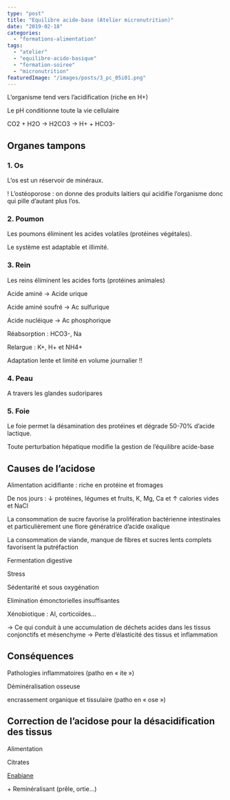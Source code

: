 ```yaml
---
type: "post"
title: "Equilibre acide-base (Atelier micronutrition)"
date: "2019-02-18"
categories:
  - "formations-alimentation"
tags:
  - "atelier"
  - "equilibre-acido-basique"
  - "formation-soiree"
  - "micronutrition"
featuredImage: "/images/posts/3_pc_05i01.png"
---
```


L’organisme tend vers l’acidification (riche en H+)

Le pH conditionne toute la vie cellulaire

CO2 + H2O → H2CO3 → H+ + HCO3-

## **Organes tampons**

### **1\. Os** 

L’os est un réservoir de minéraux.

! L’ostéoporose : on donne des produits laitiers qui acidifie l’organisme donc qui pille d’autant plus l’os.

### **2\. Poumon**

Les poumons éliminent les acides volatiles (protéines végétales).

Le système est adaptable et illimité.

### **3\. Rein**

Les reins éliminent les acides forts (protéines animales)

Acide aminé → Acide urique

Acide aminé soufré → Ac sulfurique

Acide nucléique → Ac phosphorique

Réabsorption : HCO3-, Na

Relargue : K+, H+ et NH4+

Adaptation lente et limité en volume journalier !!

### **4\. Peau**

A travers les glandes sudoripares

### **5\. Foie**

Le foie permet la désamination des protéines et dégrade 50-70% d’acide lactique.

Toute perturbation hépatique modifie la gestion de l’équilibre acide-base

## **Causes de l’acidose**

Alimentation acidifiante : riche en protéine et fromages

De nos jours : ↓ protéines, légumes et fruits, K, Mg, Ca et ↑ calories vides et NaCl

La consommation de sucre favorise la prolifération bactérienne intestinales et particulièrement une flore génératrice d’acide oxalique

La consommation de viande, manque de fibres et sucres lents complets favorisent la putréfaction

Fermentation digestive

Stress

Sédentarité et sous oxygénation

Elimination émonctorielles insuffisantes

Xénobiotique : AI, corticoïdes…

→ Ce qui conduit à une accumulation de déchets acides dans les tissus conjonctifs et mésenchyme → Perte d’élasticité des tissus et inflammation

## **Conséquences** 

Pathologies inflammatoires (patho en « ite »)

Déminéralisation osseuse

encrassement organique et tissulaire (patho en « ose »)

## **Correction de l’acidose pour la désacidification des tissus**

Alimentation

Citrates

[Enabiane](https://pharmacie.marionetmarin.fr/produit/enabiane/)

\+ Reminéralisant (prêle, ortie…)
